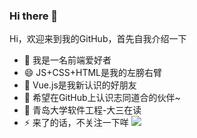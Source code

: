 ### Hi there 👋

<!--
**suilfly/suilfly** is a ✨ _special_ ✨ repository because its `README.md` (this file) appears on your GitHub profile.

-->
Hi，欢迎来到我的GitHub，首先自我介绍一下

- 🌱 我是一名前端爱好者
- 😄 JS+CSS+HTML是我的左膀右臂
- 👯 Vue.js是我新认识的好朋友
- 👯 希望在GitHub上认识志同道合的伙伴~
- 💬 青岛大学软件工程-大三在读
- ⚡ 来了的话，不关注一下咩          ![](https://github-readme-stats.vercel.app/api?username=suilfly)
